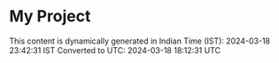 # My Project

This content is dynamically generated in Indian Time (IST): 2024-03-18 23:42:31 IST
Converted to UTC: 2024-03-18 18:12:31 UTC
